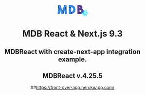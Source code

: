 <div align="center">
<img src='https://github.com/JakubChm/nextjs-mdbreact/blob/master/src/assets/mdb-react-small.png?raw=true'  alt='mdbreact' align='center'>
<br/>
<h1>MDB React & Next.js 9.3</h1>
<h2>MDBReact with create-next-app integration example.</h2>
<h2>MDBReact v.4.25.5</h2>

##https://front-over-app.herokuapp.com/
